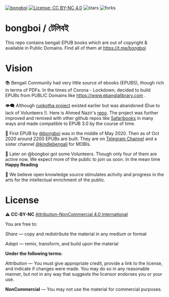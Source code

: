 [![bongboi](https://img.shields.io/endpoint?color=neon&url=https%3A%2F%2Ftg.sumanjay.workers.dev%2Fbongboi)](https://t.me/bongboi)
 [![License: CC BY-NC 4.0](https://img.shields.io/badge/License-CC_BY--NC_4.0-lightgrey.svg)](https://creativecommons.org/licenses/by-nc/4.0/) ![stars](https://img.shields.io/github/stars/eedeidk/bongboi) ![forks](https://img.shields.io/github/forks/eedeidk/bongboi)

# bongboi / টেলিবই
This repo contains bengali EPUB books which are out of copyright & available in Public Domains. Find all of them at https://t.me/bongboi

# Vision
📚 Bengali Community had very little source of ebooks (EPUBS), though rich in terms of PDFs. In the times of Corona - Lockdown, decided to build EPUBs from PUBLIC Domains like https://www.ebanglalibrary.com . 

👁️‍🗨️️ Although [rupkotha project](https://rupkotha.github.io) existed earlier but was abandoned (Due to lack of Volunteers !). Here is Ahmed Nazir's [repo](https://github.com/AhmedNazir/eBanglaLibrary). The project was further improved and remixed with other github repos like [Safaribooks](https://github.com/lorenzodifuccia/safaribooks) in many ways and made compatible to EPUB 3.0 by the course of time.

🥇️ First EPUB by [@bongboi](https://t.me/bongboi) was in the middle of May 2020. Then as of Oct 2020 around 2200 EPUBs are built. They are on [Telegram Channel](https://t.me/bongboi) and a sister channel [@kindlebengali](https://t.me/kindlebengali) for MOBIs. 

📰️ Later on @bongboi got some Volunteers. Though only four of them are active now. We expect more of the public to join us soon. In the mean time __Happy Reading__

🌟 We believe open knowledge source stimulates activity and progress in the arts for the intellectual enrichment of the public.

# License
⚠️ **CC-BY-NC** [Attribution-NonCommercial 4.0 International](https://creativecommons.org/licenses/by-nc/4.0/)
 
You are free to:

*Share* — copy and redistribute the material in any medium or format

*Adapt* — remix, transform, and build upon the material 

__Under the following terms:__

*Attribution* — You must give appropriate credit, provide a link to the license, and indicate if changes were made. You may do so in any reasonable manner, but not in any way that suggests the licensor endorses you or your use.

**NonCommercial** — You may not use the material for commercial purposes. 

